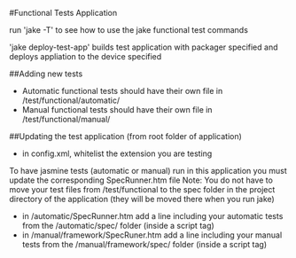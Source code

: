 #Functional Tests Application

run 'jake -T' to see how to use the jake functional test commands

'jake deploy-test-app' builds test application with packager specified and deploys appliation to the device specified

##Adding new tests
 - Automatic functional tests should have their own file in /test/functional/automatic/
 - Manual functional tests should have their own file in /test/functional/manual/

##Updating the test application (from root folder of application)
 - in config.xml, whitelist the extension you are testing
 
To have jasmine tests (automatic or manual) run in this application you must update the corresponding SpecRunner.htm file
Note: You do not have to move your test files from /test/functional to the spec folder in the project directory of the application (they will be moved there when you run jake)

- in /automatic/SpecRunner.htm add a line including your automatic tests from the /automatic/spec/ folder (inside a script tag)
- in /manual/framework/SpecRuner.htm add a line including your manual tests from the /manual/framework/spec/ folder (inside a script tag)
